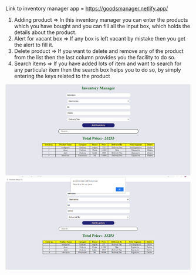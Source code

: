 Link to inventory manager app = https://goodsmanager.netlify.app/

1. Adding product => In this inventory manager you can enter the products which you have bought and you can fill all the input box, which holds the details about the product.
2. Alert for vacant box => If any box is left vacant by mistake then you get the alert to fill it.
3. Delete product => If you want to delete and remove any of the product from the list then the last column provides you the facility to do so. 
4. Search items => If you have added lots of item and want to search for any particular item then the search box helps you to do so, by simply entering the keys related to the product

![overview](image_1.png)
![alert](image_2.png)
